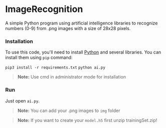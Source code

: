# ImageRecognition

A simple Python program using artificial intelligence libraries to recognize numbers (0-9) from .png images with a size of 28x28 pixels.


### Installation

To use this code, you'll need to install [Python](https://www.python.org/downloads/) and several libraries. You can install them using `pip` command:

```pip3 install -r requirements.txt```
```python ai.py```


>**Note:** Use cmd in administrator mode for installation

### Run

Just open `ai.py`.

>**Note:** You can add your .png images to `img` folder

>**Note:** If you want to create your `model.h5` first unzip trainingSet.zip!